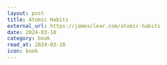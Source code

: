 ```yaml
---
layout: post
title: Atomic Habits
external_url: https://jamesclear.com/atomic-habits
date: 2024-03-10
category: book
read_at: 2024-03-10
icon: book
---
```

